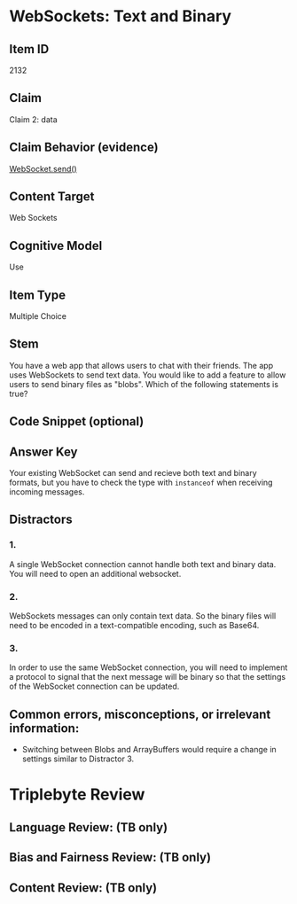 # WebSockets: Text and Binary

## Item ID
2132

## Claim
Claim 2: data

## Claim Behavior (evidence)
[WebSocket.send()](https://developer.mozilla.org/en-US/docs/Web/API/WebSocket/send)

## Content Target
Web Sockets

## Cognitive Model
Use

## Item Type
Multiple Choice

## Stem
You have a web app that allows users to chat with their friends.  The app uses WebSockets to send text data.  You would like to add a feature to allow users to send binary files as "blobs".  Which of the following statements is true?

## Code Snippet (optional)

## Answer Key
Your existing WebSocket can send and recieve both text and binary formats, but you have to check the type with `instanceof` when receiving incoming messages.

## Distractors
### 1.
A single WebSocket connection cannot handle both text and binary data.  You will need to open an additional websocket.

### 2.
WebSockets messages can only contain text data.  So the binary files will need to be encoded in a text-compatible encoding, such as Base64.

### 3.
In order to use the same WebSocket connection, you will need to implement a protocol to signal that the next message will be binary so that the settings of the WebSocket connection can be updated.

## Common errors, misconceptions, or irrelevant information:
* Switching between Blobs and ArrayBuffers would require a change in settings similar to Distractor 3.

# Triplebyte Review

## Language Review: (TB only)

## Bias and Fairness Review: (TB only)

## Content Review: (TB only)

